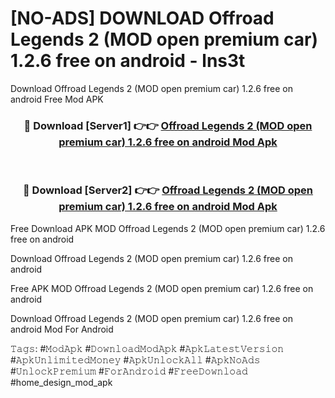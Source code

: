 # [NO-ADS] DOWNLOAD Offroad Legends 2 (MOD open premium car) 1.2.6 free on android - lns3t
Download Offroad Legends 2 (MOD open premium car) 1.2.6 free on android Free Mod APK

<div align="center">
<h3>🔴 Download [Server1] 👉👉 <a href="https://apk-comot.site?title=Offroad_Legends_2_(MOD_open_premium_car)_1.2.6_free_on_android">Offroad Legends 2 (MOD open premium car) 1.2.6 free on android Mod Apk</a></h3><br>

<h3>🔴 Download [Server2] 👉👉 <a href="https://apk-comot.site?title=Offroad_Legends_2_(MOD_open_premium_car)_1.2.6_free_on_android">Offroad Legends 2 (MOD open premium car) 1.2.6 free on android Mod Apk</a></h3>
</div>


Free Download APK MOD Offroad Legends 2 (MOD open premium car) 1.2.6 free on android

Download Offroad Legends 2 (MOD open premium car) 1.2.6 free on android 

Free APK MOD Offroad Legends 2 (MOD open premium car) 1.2.6 free on android 

Download Offroad Legends 2 (MOD open premium car) 1.2.6 free on android Mod For Android

𝚃𝚊𝚐𝚜: #𝙼𝚘𝚍𝙰𝚙𝚔 #𝙳𝚘𝚠𝚗𝚕𝚘𝚊𝚍𝙼𝚘𝚍𝙰𝚙𝚔 #𝙰𝚙𝚔𝙻𝚊𝚝𝚎𝚜𝚝𝚅𝚎𝚛𝚜𝚒𝚘𝚗 #𝙰𝚙𝚔𝚄𝚗𝚕𝚒𝚖𝚒𝚝𝚎𝚍𝙼𝚘𝚗𝚎𝚢 #𝙰𝚙𝚔𝚄𝚗𝚕𝚘𝚌𝚔𝙰𝚕𝚕 #𝙰𝚙𝚔𝙽𝚘𝙰𝚍𝚜 #𝚄𝚗𝚕𝚘𝚌𝚔𝙿𝚛𝚎𝚖𝚒𝚞𝚖 #𝙵𝚘𝚛𝙰𝚗𝚍𝚛𝚘𝚒𝚍 #𝙵𝚛𝚎𝚎𝙳𝚘𝚠𝚗𝚕𝚘𝚊𝚍 #home_design_mod_apk